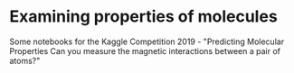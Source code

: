 # Examining properties of moleculesSome notebooks for the Kaggle Competition 2019 - "Predicting Molecular PropertiesCan you measure the magnetic interactions between a pair of atoms?"